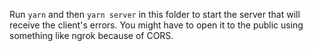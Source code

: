 Run `yarn` and then `yarn server` in this folder to start the server that will receive the client's errors.
You might have to open it to the public using something like ngrok because of CORS.
